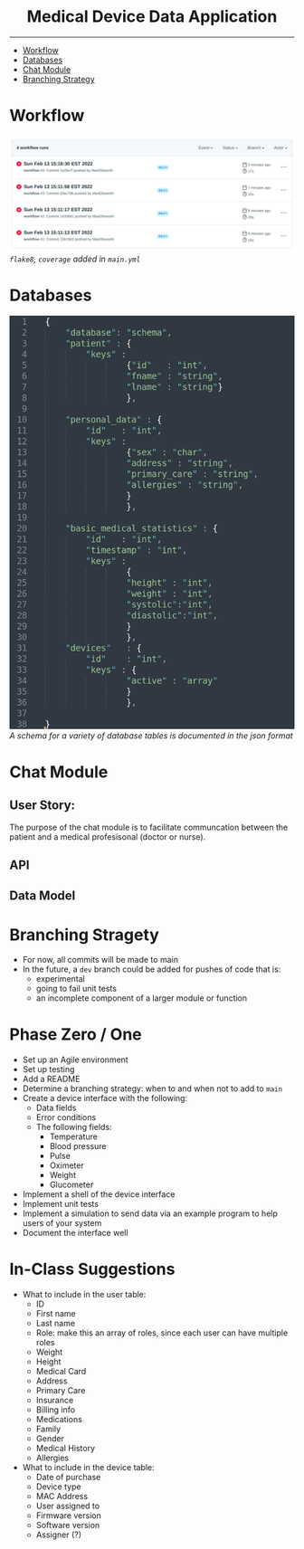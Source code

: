
<!-- markdownlint-configure-file {
  "MD013": {
    "code_blocks": false,
    "tables": false
  },
  "MD033": false,
  "MD041": false
} -->

<div align="center">

# Medical Device Data Application
---
</div>

<!--ts-->
   * [Workflow](#Workflow)
   * [Databases](#Databases)
   * [Chat Module](#Chat_Module)
   * [Branching Strategy](#Branching_Strategy)

<!--te-->
# Workflow
![Alt Text](img/agile_env.png)*`flake8`, `coverage` added in `main.yml`* 

# Databases
![Alt Text](img/original_schema.png)*A schema for a variety of database tables is documented in the json format*

# Chat Module
## User Story: 
The purpose of the chat module is to facilitate communcation between the patient and a medical profesisonal (doctor or nurse). 

## API
## Data Model

# 
# Branching Stragety
 - For now, all commits will be made to main
 - In the future, a `dev` branch could be added for pushes of code that is:
   - experimental
   - going to fail unit tests
   - an incomplete component of a larger module or function

# Phase Zero / One
- Set up an Agile environment
- Set up testing
- Add a README
- Determine a branching strategy: when to and when not to add to `main`
- Create a device interface with the following:
  - Data fields
  - Error conditions
  - The following fields:
    - Temperature
    - Blood pressure
    - Pulse
    - Oximeter
    - Weight
    - Glucometer
- Implement a shell of the device interface
- Implement unit tests
- Implement a simulation to send data via an example program to help users of your system
- Document the interface well


# In-Class Suggestions
- What to include in the user table:
  - ID
  - First name
  - Last name
  - Role: make this an array of roles, since each user can have multiple roles 
  - Weight
  - Height
  - Medical Card
  - Address
  - Primary Care
  - Insurance
  - Billing info
  - Medications
  - Family
  - Gender
  - Medical History
  - Allergies
- What to include in the device table:
  - Date of purchase
  - Device type
  - MAC Address
  - User assigned to
  - Firmware version
  - Software version
  - Assigner (?)

<!-- https://wiki.python.org/moin/DocumentationTools -->
<!--https://www.npmjs.com/package/redoc-cli-->

<!--source .python_venv/bin/activate && pip freeze > requirements.txt && git pull origin main && echo "`date -d @$(date +%s)`" >> pushes.py && git add . &&  git commit -m "`date -d @$(date +%s)`"&& git push origin main-->

